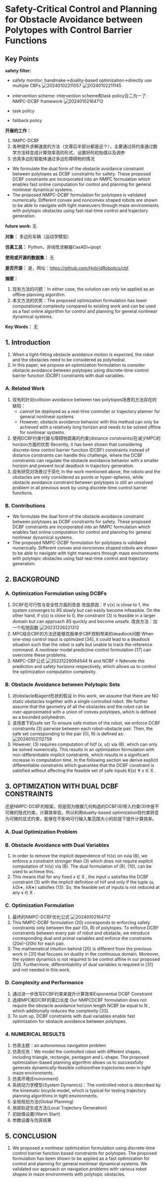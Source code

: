 # Safety-Critical Control and Planning for Obstacle Avoidance between Polytopes with Control Barrier Functions

## Key Points

**safety filter:**

- safety monitor: handmake->duality-based optimization->directly use multiple CBFs
![20240102211057](https://cdn.jsdelivr.net/gh/weijingchao-github/image_hosting_service@main/picture_bed/20240102211057.png)
![20240102211145](https://cdn.jsdelivr.net/gh/weijingchao-github/image_hosting_service@main/picture_bed/20240102211145.png)

- intervention scheme: intervention scheme和task policy合二为一了: NMPC-DCBF framework
![20240102164712](https://cdn.jsdelivr.net/gh/weijingchao-github/image_hosting_service@main/picture_bed/20240102164712.png)
- task policy
- fallback policy

**开展的工作：**

1. NMPC-DCBF
2. 各种提升求解速度的方法（文章后半部分都是这个），主要通过将约束通过数学方法转变成计算效率高的形式、设置好的初始值以及调参
3. 仿真多边形智能体通过多边形障碍物的情况

- We formulate the dual form of the obstacle avoidance constraint between polytopes as DCBF constraints for safety. These proposed DCBF constraints are incorporated into an NMPC formulation which enables fast online computation for control and planning for general nonlinear dynamical systems.
- The proposed NMPC-DCBF formulation for polytopes is validated numerically. Different convex and nonconvex shaped robots are shown to be able to navigate with tight maneuvers through maze environments with polytopic obstacles using fast real-time control and trajectory generation.

**future work:**
无

**对象：**
多边形车辆（运动学模型）

**仿真工具：**
Python，非线性求解器CasADi+ipopt

**使用或开源的数据集：**
无

**是否开源：**
是，网址：<https://github.com/HybridRobotics/cbf>

**摘要：**

1. 现有方法的问题：In either case, the solution can only be applied as an offline planning algorithm.
2. 本文方法的优势：The proposed optimization formulation has lower computational complexity compared to existing work and can be used as a fast online algorithm for control and planning for general nonlinear dynamical systems.

**Key Words：**
无

## 1. Introduction

1. When a tight-fitting obstacle avoidance motion is expected, the robot and the obstacles need to be considered as polyhedral.
2. In this paper, we propose an optimization formulation to consider obstacle avoidance between polytopes using discrete-time control barrier function (DCBF) constraints with dual variables.

### A. Related Work

1. 现有的针对collision avoidance between two polytopes场景的方法存在的缺陷：
   - cannot be deployed as a real-time controller or trajectory planner for general nonlinear systems
   - However, obstacle avoidance behavior with this method can only be achieved with a relatively long horizon and needs to be solved offline for nonlinear systems.
2. 使用DCBF约束代替与障碍物距离的约束(distance constraints)在减少MPC的horizon方面的优势
   Recently, it has been shown that considering discrete-time control barrier function (DCBF) constraints instead of distance constraints can handle this challenge, where the DCBF constraints can regulate the obstacle avoidance behavior with a smaller horizon and prevent local deadlock in trajectory generation.
3. 现有研究对场景过于简化
   In the work mentioned above, the robots and the obstacles are only considered as points or hyper-spheres, while obstacle avoidance constraint between polytopes is still an unsolved problem in all previous work by using discrete-time control barrier functions.

### B. Contributions

- We formulate the dual form of the obstacle avoidance constraint between polytopes as DCBF constraints for safety. These proposed DCBF constraints are incorporated into an NMPC formulation which enables fast online computation for control and planning for general nonlinear dynamical systems.
- The proposed NMPC-DCBF formulation for polytopes is validated numerically. Different convex and nonconvex shaped robots are shown to be able to navigate with tight maneuvers through maze environments with polytopic obstacles using fast real-time control and trajectory generation.

## 2. BACKGROUND

### A. Optimization Formulation using DCBFs

1. DCBF在可行性与安全性方面的改良
   改良原因：If γ(x) is close to 1, the system converges to ∂S slowly but can easily become infeasible. On the other hand, if γ(x) is close to 0, the constraint (3) is feasible in a larger domain but can approach ∂S quickly and become unsafe.
   改良方法：加一个松弛函数
   ![20231226221312](https://cdn.jsdelivr.net/gh/weijingchao-github/image_hosting_service@main/picture_bed/20231226221312.png)
2. MPC结合CBF的方法还能够克服单步CBF控制带来的deadlock问题
   When one-step control input is optimized [34], it could lead to a deadlock situation such that the robot is safe but unable to track the reference command. A nonlinear model predictive control formulation [17] can overcome these problems.
3. NMPC-CBF公式
![20231229094544](https://cdn.jsdelivr.net/gh/weijingchao-github/image_hosting_service@main/picture_bed/20231229094544.png)
   N and NCBF ≤ Ndenote the prediction and safety horizons respectively, which allows us to control the optimization computation complexity.

### B. Obstacle Avoidance between Polytopic Sets

1. 对obstacle和agent形状的假设
   In this work, we assume that there are NO static obstacles together with a single controlled robot. We further assume that the geometry of all the obstacles and the robot can be over-approximated with a union of convex polytopes, which is defined as a bounded polyhedron.
2. 该场景下的safe set
   To ensure safe motion of the robot, we enforce DCBF constraints (3) pairwise between each robot-obstacle pair. Then, the safe set corresponding to the pair (Oi, R) is defined as:
![20240102112759](https://cdn.jsdelivr.net/gh/weijingchao-github/image_hosting_service@main/picture_bed/20240102112759.png)
3. However, (3) requires computation of hi(f (x, u)) via (8), which can only be solved numerically. This results in an optimization formulation with non-differentiable implicit constraints, which results in a significant increase in computation time. In the following section we derive explicit differentiable constraints which guarantee that the DCBF constraint is satisfied without affecting the feasible set of safe inputs K(x) ∀ x ∈ X .

## 3. OPTIMIZATION WITH DUAL DCBF CONSTRAINTS

还是NMPC-DCBF的框架，但是因为根据几何构造的DCBF(8)带入约束(3)中是不可微的隐式约束，计算效率低，所以利用duality-based optimization将约束转变为可微的显式约束，能够在不影响可行输入集范围大小的前提下提升计算效率。

### A. Dual Optimization Problem

### B. Obstacle Avoidance with Dual Variables

1. In order to remove the implicit dependence of hi(x) on xvia (8), we enforce a constraint stronger than (3) which does not require explicit computation of hi(x) via (8). The dual formulation of (8), (10), can be used to achieve this.
2. This means that for any fixed x ∈ X , the input u satisfies the DCBF constraint (3) with the implicit definition of hiif and only if the tuple (u, λOi∗, λR∗) satisfies (13). So, the feasible set of inputs is not reduced at any x ∈ X .

### C. Optimization Formulation

1. 最终的NMPC-DCBF优化公式
![20240102164712](https://cdn.jsdelivr.net/gh/weijingchao-github/image_hosting_service@main/picture_bed/20240102164712.png)
2. This NMPC-DCBF formulation (20) corresponds to enforcing safety constraints only between the pair (Oi, R) of polytopes. To enforce DCBF constraints between every pair of robot and obstacle, we introduce corresponding dual and primal variables and enforce the constraints (20e)-(20h) for each pair.
3. The mathematical intuition behind (20) is different from the previous work in [31] that focuses on duality in the continuous domain. Moreover, the system dynamics is not required to be control affine in our proposed (20). Furthermore, differentiability of dual variables is required in [31] and not needed in this work.

### D. Complexity and Performance

1. 通过进一步改写DCBF约束来提升计算效率Exponential DCBF Constraint
2. 选择MPC和DCBF的窗口长度
   Our NMPCDCBF formulation does not require the obstacle avoidance horizon length NCBF be equal to N , which additionally reduces the complexity [33].
3. To sum up, DCBF constraints with dual variables enable fast optimization for obstacle avoidance between polytopes.

### 4. NUMERICAL RESULTS

1. 仿真主题：an autonomous navigation problem
2. 仿真任务：We model the controlled robot with different shapes, including triangle, rectangle, pentagon and L-shape. The proposed optimization-based planning algorithm allows us to successfully generate dynamically-feasible collisionfree trajectories even in tight maze environments.
3. 仿真环境(Environment)
4. 系统动力学模型(System Dynamics)：The controlled robot is described by the kinematic bicycle model, which is typical for testing trajectory planning algorithms in tight environments.
5. 全局规划方法(Global Planning)
6. 局部轨迹生成方法(Local Trajectory Generation)
7. 初始值设置(Warm Start)
8. 参数设置与仿真结果

## 5. CONCLUSION

1. We proposed a nonlinear optimization formulation using discrete-time control barrier function based constraints for polytopes. The proposed formulation has been shown to be applied as a fast optimization for control and planning for general nonlinear dynamical systems. We validated our approach on navigation problems with various robot shapes in maze environments with polytopic obstacles.
